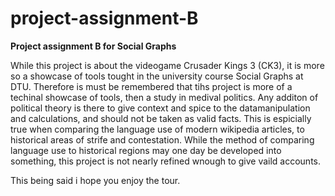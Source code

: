 # project-assignment-B
**Project assignment B for Social Graphs**

While this project is about the videogame Crusader Kings 3 (CK3), it is more so a showcase of tools tought in the university course Social Graphs at DTU.
Therefore is must be remembered that tihs project is more of a techinal showcase of tools, then a study in medival politics.
Any additon of political theory is there to give context and spice to the datamanipulation and calculations, and should not be taken as valid facts.
This is espicially true when comparing the language use of modern wikipedia articles, to historical areas of strife and contestation. 
While the method of comparing language use to historical regions may one day be developed into something, this project is not nearly refined wnough to give vaild accounts.

This being said i hope you enjoy the tour.
